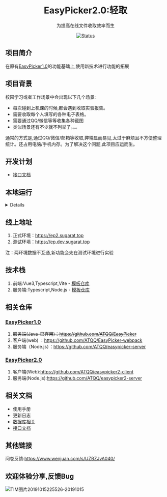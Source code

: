 # <h1 align="center">EasyPicker2.0:轻取</h1>

<p align="center">为提高在线文件收取效率而生</p>
<p align="center">
 	<a href="https://ep.sugarat.top">
		<img src="https://img.shields.io/badge/status-updating-success.svg"
			 alt="Status">
	</a>
</p>


## 项目简介

在原有[EasyPicker1.0](https://ep.sugarat.top)的功能基础上,使用新技术进行功能的拓展

## 项目背景
校园学习或者工作场景中会出现以下几个场景:
* 每次碰到上机课的时候,都会遇到收取实验报告。
* 需要收取每个人填写的各种电子表格。
* 需要通过QQ/微信等等收集各种截图
* 类似场景还有不少就不列举了。。。

通常的方式是,通过QQ/微信/邮箱等收取,弊端显而易见,太过于麻烦且不方便整理统计。还占用电脑/手机内存。为了解决这个问题,此项目应运而生。

## 开发计划
* [接口文档](https://easy2.w.eolink.com/share/index?shareCode=7SF9Na·) 

## 本地运行
<details>

1. clone仓库到本地
```sh
git clone https://github.com/ATQQ/easypicker2-server.git
```
2. 安装依赖
```sh
pnpm install
```

3. 本地启动

```sh
pnpm dev
```
4. 一些必要的配置
TODO：待完善

5. 其它指令

| 名称  | 作用                  |
| :---: | :-------------------- |
|  dev  | 本地启动服务-自动重启 |
| build | 编译ts代码            |
| start | 运行编译后的js代码    |
| lint  | 代码格式化            |
| test  | 跑测试用例            |

</details>

## 线上地址
1. 正式环境：https://ep2.sugarat.top
2. 测试环境：https://ep.dev.sugarat.top

注：两环境数据不互通,新功能会先在测试环境进行实验

## 技术栈
1. 前端:Vue3,Typescript,Vite - [模板仓库](https://github.com/ATQQ/vite-vue3-template)
2. 服务端:Typescript,Node.js - [模板仓库](https://github.com/ATQQ/node-server)

## 相关仓库
### [EasyPicker1.0](https://ep.sugarat.top/)
1. ~~服务端(Java-已弃用)：https://github.com/ATQQ/EasyPicker~~
2. 客户端(web) ：https://github.com/ATQQ/EasyPicker-webpack
3. 服务端（Node.js）：https://github.com/ATQQ/easypicker-server

### [EasyPicker2.0](https://ep2.sugarat.top)
1. 客户端(Web):https://github.com/ATQQ/easypicker2-client
2. 服务端(Node.js):https://github.com/ATQQ/easypicker2-server

## 相关文档
* 使用手册
* 更新日志
* [数据库相关](./docs/README.md)
* [接口文档]()
## 其他链接
问卷反馈:https://www.wenjuan.com/s/UZBZJvA040/

## 欢迎体验分享,反馈Bug

![TIM图片20191015225526-20191015](https://img.cdn.sugarat.top/TIM图片20191015225526-20191015.gif)